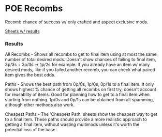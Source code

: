 # POE Recombs

Recomb chance of success w/ only crafted and aspect exclusive mods.

[Sheets w/ results](https://docs.google.com/spreadsheets/d/12Dw0mKtY5t9hjwaHFgrt1TIZReJmKJNDSoE9LQmF0aI/edit?usp=sharing)

### Results

All Recombs - Shows all recombs to get to final item using at most the same number of total desired mods. Doesn't show chances of failing to final item, 3p/3s + 3p/3s -> 1p/2s for example.
If you already have an item w/ many desired mods, like if you failed another recomb, you can check what paired item gives the best odds.

Paths - Shows the best path from 0p/0s, 1p/0s, 0p/1s to a final item. It only shows highest % chance of getting all recombs on first try, doesn't account for reusablity of items. Good for planning how to get to a final item when starting from nothing. 1p/0s and 0p/1s can be obtained from alt spamming, although other methods also work.

Cheapest Paths - The 'Cheapest Path' sheets show the cheapest way to get to a final item. These paths should provide a more realistic approach to getting a final item, without wasting multimods unless it's worth the potential loss of the base.
